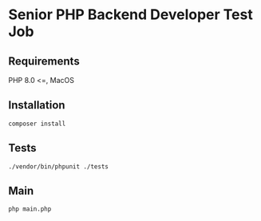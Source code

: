 # Senior PHP Backend Developer Test Job

## Requirements

PHP 8.0 <=, MacOS

## Installation

```shell script
composer install
```

## Tests

```shell script
./vendor/bin/phpunit ./tests
```

## Main

```shell script
php main.php
```